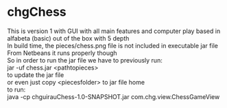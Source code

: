 # chgChess
This is version 1 with GUI with all main features and computer play based in alfabeta (basic) out of the box with 5 depth <br>
In build time, the pieces/chess.png file is not included in executable jar file <br>
From Netbeans it runs properly though <br>
So in order to run the jar file we have to previously run: <br>
jar -uf chess.jar \<pathtopieces\> <br>
to update the jar file <br>
or even just copy \<piecesfolder\> to jar file home <br>
to run: <br>
java -cp chguirauChess-1.0-SNAPSHOT.jar com.chg.view.ChessGameView

